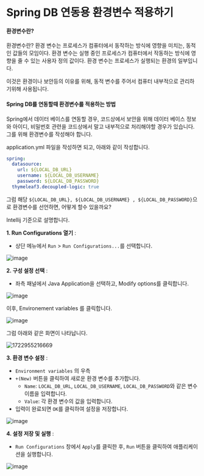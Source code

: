 # Spring DB 연동용 환경변수 적용하기

#### 환경변수란?

환경변수란? 환경 변수는 프로세스가 컴퓨터에서 동작하는 방식에 영향을 미치는, 동적인 값들의 모임이다. 환경 변수는 실행 중인 프로세스가 컴퓨터에서 작동하는 방식에 영향을 줄 수 있는 사용자 정의 값이다. 환경 변수는 프로세스가 실행되는 환경의 일부입니다.

이것은 환경이나 보안등의 이유를 위해, 동적 변수를 주어서 컴퓨터 내부적으로 관리하기위해 사용됩니다.


#### Spring DB를 연동할때 환경변수를 적용하는 방법

Spring에서 데이터 베이스를 연동할 경우, 코드상에서 보안을 위해 데이터 베이스 정보와 아이디, 비밀번호 관련을 코드상에서 말고 내부적으로 처리해야할 경우가 있습니다. 그를 위해 환경변수를 작성해야 합니다.

application.yml 파일을 작성하면 되고, 아래와 같이 작성합니다.

```yaml
spring:
  datasource:
    url: ${LOCAL_DB_URL}
    username: ${LOCAL_DB_USERNAME}
    password: ${LOCAL_DB_PASSWORD}
  thymeleaf3.decoupled-logic: true
```


그럼 해당 ``${LOCAL_DB_URL}, ${LOCAL_DB_USERNAME} , ${LOCAL_DB_PASSWORD}``으로 환경변수를 선언하면, 어떻게 할수 있을까요?


Intellij 기준으로 설명합니다.


**1. Run Configurations 열기** :

* 상단 메뉴에서 `Run` > `Run Configurations...`를 선택합니다.

![image](https://github.com/user-attachments/assets/710773e4-1255-4f27-807e-2c8583350831)


**2. 구성 설정 선택** :

* 좌측 패널에서 Java Application을 선택하고, Modify options를 클릭합니다.

![image](https://github.com/user-attachments/assets/be6fbbe3-469b-459d-b6e0-040aa917a75e)

이후, Environement variables 를 클릭합니다.

![image](https://github.com/user-attachments/assets/ee853dae-7ef3-4f3a-a35d-aa7814fddd56)

그럼 아래와 같은 화면이 나타납니다.

![1722955216669](image/2024-08-06-Intellij의환경변수적용방법/1722955216669.png)


**3. 환경 변수 설정** :

* `Environment variables` 의 우측
* `+(New)` 버튼을 클릭하여 새로운 환경 변수를 추가합니다.
  * `Name`: `LOCAL_DB_URL`, `LOCAL_DB_USERNAME`, `LOCAL_DB_PASSWORD`와 같은 변수 이름을 입력합니다.
  * `Value`: 각 환경 변수의 값을 입력합니다.
* 입력이 완료되면 `OK`를 클릭하여 설정을 저장합니다.

![image](https://github.com/user-attachments/assets/85993a04-f5f7-4c1b-accc-b2ab05ad5463)


**4. 설정 저장 및 실행** :

* `Run Configurations` 창에서 `Apply`를 클릭한 후, `Run` 버튼을 클릭하여 애플리케이션을 실행합니다.

![image](https://github.com/user-attachments/assets/6c43dcc9-d16d-46ef-91e6-2b84e8b8eb05)
